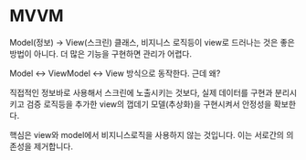 # MVVM

Model(정보) → View(스크린) 클래스, 비지니스 로직등이 view로 드러나는 것은 좋은 방법이 아니다. 더 많은 기능을 구현하면 관리가 어렵다.

Model ↔ ViewModel ↔ View 방식으로 동작한다. 근데 왜?

직접적인 정보바로 사용해서 스크린에 노출시키는 것보다, 실제 데이터를 구현과 분리시키고 검증 로직등을 추가한 view의 껍데기 모델(추상화)을 구현시켜서 안정성을 확보한다.

핵심은 view와 model에서 비지니스로직을 사용하지 않는 것입니다. 이는 서로간의 의존성을 제거합니다.
